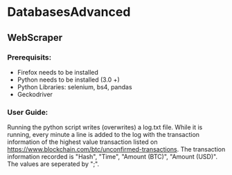 # DatabasesAdvanced

## WebScraper

### Prerequisits:
- Firefox needs to be installed
- Python needs to be installed (3.0 +)
- Python Libraries: selenium, bs4, pandas
- Geckodriver

### User Guide:
Running the python script writes (overwrites) a log.txt file. While it is running, every minute a line is added to the log with the transaction information of the highest value transaction listed on https://www.blockchain.com/btc/unconfirmed-transactions. The transaction information recorded is "Hash", "Time", "Amount (BTC)", "Amount (USD)". The values are seperated by ";".
